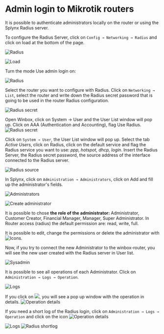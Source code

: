 Admin login to Mikrotik routers
==========

It is possible to authenticate administrators locally on the router or using the Splynx Radius server.

To configure the Radius Server, click on `Config → Networking → Radius` and click on load at the bottom of the page.

![Radius](radius.png)

![Load](load.png)

Turn the mode Use admin login on:

![Radius](radius2.png)

Select the router you want to configure with Radius. Click on `Networking → List`, select the router and write down the Radius secret password that is going to be used in the router Radius configuration.

![Radius secret](radius_secret.png)

Open Winbox, click on System → User and the User List window will pop up. Click on AAA (Authentication and Accounting), flag Use Radius.
![Radius secret](aa.png)


Click on `System → User`, the User List window will pop up. Select the tab *Active Users*, click on Radius, click on the default service and flag the Radius service you want to use: *ppp, hotspot, dhcp, login*. Insert the Radius Server, the Radius secret password, the source address of the interface connected to the Radius server.

![Radius source](radius_source.png)

In Splynx, click on `Administration → Administrators`, click on Add and fill up the administrator's fields.

![Administrators](administrators.png)

![Create administrator](create_admin.png)

It is possible to chose **the role of the administrator:** Administrator, Customer Creator, Financial Manager, Manager, Super Administrator. In Router access (radius) the default permission are: read, write, full.

It is possible to edit, change the permissions or delete the administrator with <icon class="image-icon">![Icons](conf_administrator.png)</icon>.

Now, if you try to connect the new Administrator to the winbox-router, you will see the new user created with the Radius server in User list.

![Sysadmin](sysadmin.png)

It is possible to see all operations of each Administrator. Click on `Administration → Logs → Operation`.

![Logs](logs_operations.png)


If you click on <icon class="image-icon">![](operation_details.png)</icon>, you will see a pop up window with the operation in details.
![Operation details](operation_details2.png)


If you need a short log of the Radius login, click on `Administration → Logs → Operation` and click on the icon <icon class="image-icon">![Operation details](logs_files_actions.png)</icon>

![Logs](logs_operations.png)
![Radius shortlog](radius_shortlog.png)
